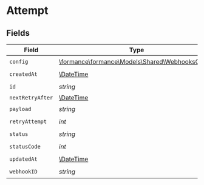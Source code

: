 # Attempt


## Fields

| Field                                                                                    | Type                                                                                     | Required                                                                                 | Description                                                                              | Example                                                                                  |
| ---------------------------------------------------------------------------------------- | ---------------------------------------------------------------------------------------- | ---------------------------------------------------------------------------------------- | ---------------------------------------------------------------------------------------- | ---------------------------------------------------------------------------------------- |
| `config`                                                                                 | [\formance\formance\Models\Shared\WebhooksConfig](../../Models/Shared/WebhooksConfig.md) | :heavy_check_mark:                                                                       | N/A                                                                                      |                                                                                          |
| `createdAt`                                                                              | [\DateTime](https://www.php.net/manual/en/class.datetime.php)                            | :heavy_check_mark:                                                                       | N/A                                                                                      |                                                                                          |
| `id`                                                                                     | *string*                                                                                 | :heavy_check_mark:                                                                       | N/A                                                                                      |                                                                                          |
| `nextRetryAfter`                                                                         | [\DateTime](https://www.php.net/manual/en/class.datetime.php)                            | :heavy_minus_sign:                                                                       | N/A                                                                                      |                                                                                          |
| `payload`                                                                                | *string*                                                                                 | :heavy_check_mark:                                                                       | N/A                                                                                      | {"data":"test"}                                                                          |
| `retryAttempt`                                                                           | *int*                                                                                    | :heavy_check_mark:                                                                       | N/A                                                                                      | 1                                                                                        |
| `status`                                                                                 | *string*                                                                                 | :heavy_check_mark:                                                                       | N/A                                                                                      | success                                                                                  |
| `statusCode`                                                                             | *int*                                                                                    | :heavy_check_mark:                                                                       | N/A                                                                                      | 200                                                                                      |
| `updatedAt`                                                                              | [\DateTime](https://www.php.net/manual/en/class.datetime.php)                            | :heavy_check_mark:                                                                       | N/A                                                                                      |                                                                                          |
| `webhookID`                                                                              | *string*                                                                                 | :heavy_check_mark:                                                                       | N/A                                                                                      |                                                                                          |